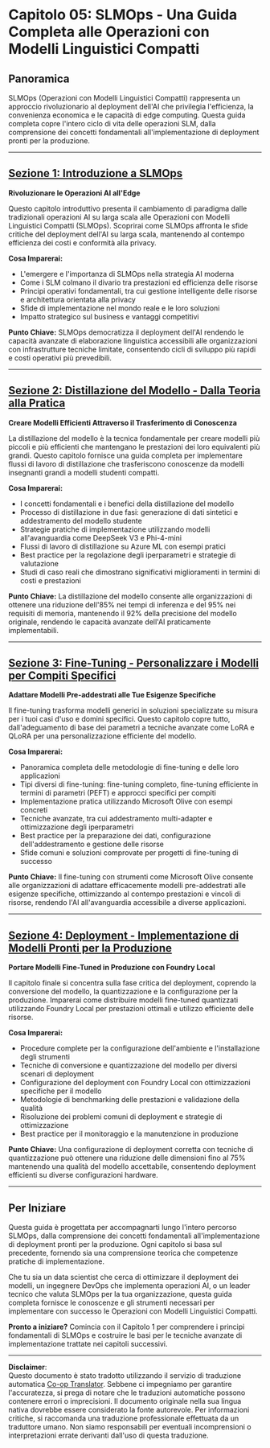 <!--
CO_OP_TRANSLATOR_METADATA:
{
  "original_hash": "2db7a2f6e9873c3cd09fea6736bf360b",
  "translation_date": "2025-09-17T23:47:26+00:00",
  "source_file": "Module05/README.md",
  "language_code": "it"
}
-->
# Capitolo 05: SLMOps - Una Guida Completa alle Operazioni con Modelli Linguistici Compatti

## Panoramica

SLMOps (Operazioni con Modelli Linguistici Compatti) rappresenta un approccio rivoluzionario al deployment dell'AI che privilegia l'efficienza, la convenienza economica e le capacità di edge computing. Questa guida completa copre l'intero ciclo di vita delle operazioni SLM, dalla comprensione dei concetti fondamentali all'implementazione di deployment pronti per la produzione.

---

## [Sezione 1: Introduzione a SLMOps](./01.IntroduceSLMOps.md)

**Rivoluzionare le Operazioni AI all'Edge**

Questo capitolo introduttivo presenta il cambiamento di paradigma dalle tradizionali operazioni AI su larga scala alle Operazioni con Modelli Linguistici Compatti (SLMOps). Scoprirai come SLMOps affronta le sfide critiche del deployment dell'AI su larga scala, mantenendo al contempo efficienza dei costi e conformità alla privacy.

**Cosa Imparerai:**
- L'emergere e l'importanza di SLMOps nella strategia AI moderna
- Come i SLM colmano il divario tra prestazioni ed efficienza delle risorse
- Principi operativi fondamentali, tra cui gestione intelligente delle risorse e architettura orientata alla privacy
- Sfide di implementazione nel mondo reale e le loro soluzioni
- Impatto strategico sul business e vantaggi competitivi

**Punto Chiave:** SLMOps democratizza il deployment dell'AI rendendo le capacità avanzate di elaborazione linguistica accessibili alle organizzazioni con infrastrutture tecniche limitate, consentendo cicli di sviluppo più rapidi e costi operativi più prevedibili.

---

## [Sezione 2: Distillazione del Modello - Dalla Teoria alla Pratica](./02.SLMOps-Distillation.md)

**Creare Modelli Efficienti Attraverso il Trasferimento di Conoscenza**

La distillazione del modello è la tecnica fondamentale per creare modelli più piccoli e più efficienti che mantengano le prestazioni dei loro equivalenti più grandi. Questo capitolo fornisce una guida completa per implementare flussi di lavoro di distillazione che trasferiscono conoscenze da modelli insegnanti grandi a modelli studenti compatti.

**Cosa Imparerai:**
- I concetti fondamentali e i benefici della distillazione del modello
- Processo di distillazione in due fasi: generazione di dati sintetici e addestramento del modello studente
- Strategie pratiche di implementazione utilizzando modelli all'avanguardia come DeepSeek V3 e Phi-4-mini
- Flussi di lavoro di distillazione su Azure ML con esempi pratici
- Best practice per la regolazione degli iperparametri e strategie di valutazione
- Studi di caso reali che dimostrano significativi miglioramenti in termini di costi e prestazioni

**Punto Chiave:** La distillazione del modello consente alle organizzazioni di ottenere una riduzione dell'85% nei tempi di inferenza e del 95% nei requisiti di memoria, mantenendo il 92% della precisione del modello originale, rendendo le capacità avanzate dell'AI praticamente implementabili.

---

## [Sezione 3: Fine-Tuning - Personalizzare i Modelli per Compiti Specifici](./03.SLMOps-Finetuing.md)

**Adattare Modelli Pre-addestrati alle Tue Esigenze Specifiche**

Il fine-tuning trasforma modelli generici in soluzioni specializzate su misura per i tuoi casi d'uso e domini specifici. Questo capitolo copre tutto, dall'adeguamento di base dei parametri a tecniche avanzate come LoRA e QLoRA per una personalizzazione efficiente del modello.

**Cosa Imparerai:**
- Panoramica completa delle metodologie di fine-tuning e delle loro applicazioni
- Tipi diversi di fine-tuning: fine-tuning completo, fine-tuning efficiente in termini di parametri (PEFT) e approcci specifici per compiti
- Implementazione pratica utilizzando Microsoft Olive con esempi concreti
- Tecniche avanzate, tra cui addestramento multi-adapter e ottimizzazione degli iperparametri
- Best practice per la preparazione dei dati, configurazione dell'addestramento e gestione delle risorse
- Sfide comuni e soluzioni comprovate per progetti di fine-tuning di successo

**Punto Chiave:** Il fine-tuning con strumenti come Microsoft Olive consente alle organizzazioni di adattare efficacemente modelli pre-addestrati alle esigenze specifiche, ottimizzando al contempo prestazioni e vincoli di risorse, rendendo l'AI all'avanguardia accessibile a diverse applicazioni.

---

## [Sezione 4: Deployment - Implementazione di Modelli Pronti per la Produzione](./04.SLMOps.Deployment.md)

**Portare Modelli Fine-Tuned in Produzione con Foundry Local**

Il capitolo finale si concentra sulla fase critica del deployment, coprendo la conversione del modello, la quantizzazione e la configurazione per la produzione. Imparerai come distribuire modelli fine-tuned quantizzati utilizzando Foundry Local per prestazioni ottimali e utilizzo efficiente delle risorse.

**Cosa Imparerai:**
- Procedure complete per la configurazione dell'ambiente e l'installazione degli strumenti
- Tecniche di conversione e quantizzazione del modello per diversi scenari di deployment
- Configurazione del deployment con Foundry Local con ottimizzazioni specifiche per il modello
- Metodologie di benchmarking delle prestazioni e validazione della qualità
- Risoluzione dei problemi comuni di deployment e strategie di ottimizzazione
- Best practice per il monitoraggio e la manutenzione in produzione

**Punto Chiave:** Una configurazione di deployment corretta con tecniche di quantizzazione può ottenere una riduzione delle dimensioni fino al 75% mantenendo una qualità del modello accettabile, consentendo deployment efficienti su diverse configurazioni hardware.

---

## Per Iniziare

Questa guida è progettata per accompagnarti lungo l'intero percorso SLMOps, dalla comprensione dei concetti fondamentali all'implementazione di deployment pronti per la produzione. Ogni capitolo si basa sul precedente, fornendo sia una comprensione teorica che competenze pratiche di implementazione.

Che tu sia un data scientist che cerca di ottimizzare il deployment dei modelli, un ingegnere DevOps che implementa operazioni AI, o un leader tecnico che valuta SLMOps per la tua organizzazione, questa guida completa fornisce le conoscenze e gli strumenti necessari per implementare con successo le Operazioni con Modelli Linguistici Compatti.

**Pronto a iniziare?** Comincia con il Capitolo 1 per comprendere i principi fondamentali di SLMOps e costruire le basi per le tecniche avanzate di implementazione trattate nei capitoli successivi.

---

**Disclaimer**:  
Questo documento è stato tradotto utilizzando il servizio di traduzione automatica [Co-op Translator](https://github.com/Azure/co-op-translator). Sebbene ci impegniamo per garantire l'accuratezza, si prega di notare che le traduzioni automatiche possono contenere errori o imprecisioni. Il documento originale nella sua lingua nativa dovrebbe essere considerato la fonte autorevole. Per informazioni critiche, si raccomanda una traduzione professionale effettuata da un traduttore umano. Non siamo responsabili per eventuali incomprensioni o interpretazioni errate derivanti dall'uso di questa traduzione.